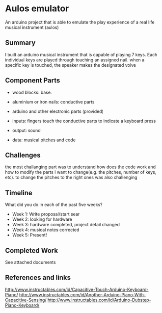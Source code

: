 

# Aulos emulator
An arduino project that is able to emulate the play experience of a real life musical instrument (aulos)

## Summary

I built an arduino musical instrument that is capable of playing 7 keys.
Each individual keys are played through touching an assigned nail. when a specific key is touched, the speaker makes the designated voive

## Component Parts

- wood blocks: base.
- aluminium or iron nails: conductive parts
- arduino and other electronic parts (provided)

- inputs: fingers touch the conductive parts to indicate a keyboard press
- output: sound
- data: musical pitches and code

## Challenges

the most challanging part was to understand how does the code work and how to modify the parts I want to change(e.g. the pitches, number of keys, etc).
to change the pitches to the right ones was also challenging

## Timeline

What did you do in each of the past five weeks?

- Week 1: Write proposal/start sear
- Week 2: looking for hardware
- Week 3: hardware completed, project detail changed
- Week 4: musical notes corrected
- Week 5: Present!

## Completed Work

See attached documents

## References and links

http://www.instructables.com/id/Capacitive-Touch-Arduino-Keyboard-Piano/
http://www.instructables.com/id/Another-Arduino-Piano-With-Capacitive-Sensing/
http://www.instructables.com/id/Arduino-Dubstep-Piano-Keyboard/
